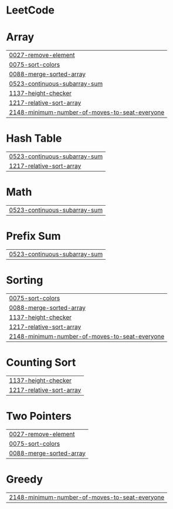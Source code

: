# LeetCode


# Array
|  |
| ------- |
| [0027-remove-element](https://github.com/EN2U/LeetCode/tree/master/0027-remove-element) |
| [0075-sort-colors](https://github.com/EN2U/LeetCode/tree/master/0075-sort-colors) |
| [0088-merge-sorted-array](https://github.com/EN2U/LeetCode/tree/master/0088-merge-sorted-array) |
| [0523-continuous-subarray-sum](https://github.com/EN2U/LeetCode/tree/master/0523-continuous-subarray-sum) |
| [1137-height-checker](https://github.com/EN2U/LeetCode/tree/master/1137-height-checker) |
| [1217-relative-sort-array](https://github.com/EN2U/LeetCode/tree/master/1217-relative-sort-array) |
| [2148-minimum-number-of-moves-to-seat-everyone](https://github.com/EN2U/LeetCode/tree/master/2148-minimum-number-of-moves-to-seat-everyone) |
# Hash Table
|  |
| ------- |
| [0523-continuous-subarray-sum](https://github.com/EN2U/LeetCode/tree/master/0523-continuous-subarray-sum) |
| [1217-relative-sort-array](https://github.com/EN2U/LeetCode/tree/master/1217-relative-sort-array) |
# Math
|  |
| ------- |
| [0523-continuous-subarray-sum](https://github.com/EN2U/LeetCode/tree/master/0523-continuous-subarray-sum) |
# Prefix Sum
|  |
| ------- |
| [0523-continuous-subarray-sum](https://github.com/EN2U/LeetCode/tree/master/0523-continuous-subarray-sum) |
# Sorting
|  |
| ------- |
| [0075-sort-colors](https://github.com/EN2U/LeetCode/tree/master/0075-sort-colors) |
| [0088-merge-sorted-array](https://github.com/EN2U/LeetCode/tree/master/0088-merge-sorted-array) |
| [1137-height-checker](https://github.com/EN2U/LeetCode/tree/master/1137-height-checker) |
| [1217-relative-sort-array](https://github.com/EN2U/LeetCode/tree/master/1217-relative-sort-array) |
| [2148-minimum-number-of-moves-to-seat-everyone](https://github.com/EN2U/LeetCode/tree/master/2148-minimum-number-of-moves-to-seat-everyone) |
# Counting Sort
|  |
| ------- |
| [1137-height-checker](https://github.com/EN2U/LeetCode/tree/master/1137-height-checker) |
| [1217-relative-sort-array](https://github.com/EN2U/LeetCode/tree/master/1217-relative-sort-array) |
# Two Pointers
|  |
| ------- |
| [0027-remove-element](https://github.com/EN2U/LeetCode/tree/master/0027-remove-element) |
| [0075-sort-colors](https://github.com/EN2U/LeetCode/tree/master/0075-sort-colors) |
| [0088-merge-sorted-array](https://github.com/EN2U/LeetCode/tree/master/0088-merge-sorted-array) |
# Greedy
|  |
| ------- |
| [2148-minimum-number-of-moves-to-seat-everyone](https://github.com/EN2U/LeetCode/tree/master/2148-minimum-number-of-moves-to-seat-everyone) |